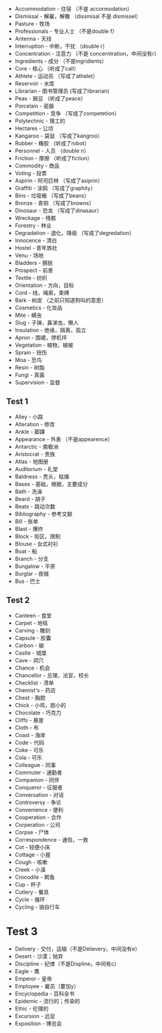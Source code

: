 - Accommodation - 住宿 （不是 accormodation）
- Dismissal - 解雇，解散 （dissmisal 不是 dismissel）
- Pasture - 牧场
- Professionals - 专业人士 （不是double f）
- Antenna - 天线
- Interruption - 中断，干扰 （double r）
- Concentration - 注意力 （不是 concerntration，中间没有r）
- Ingredients - 成分 （不是ingridients）
- Core - 核心 （听成了call）
- Athlete - 运动员 （写成了athelet）
- Reservoir - 水库
- Librarian - 图书管理员 (写成了librarian)
- Peas - 豌豆 （听成了peace）
- Porcelain - 瓷器
- Competition - 竞争 （写成了competetion）
- Polytechnic - 理工的
- Hectares - 公顷
- Kangaroo - 袋鼠 （写成了kangroo）
- Rubber - 橡胶 （听成了robot）
- Personnel - 人员 （double n）
- Friction - 摩擦 （听成了fiction）
- Commodity - 商品
- Voting - 投票
- Aspirin - 阿司匹林 （写成了asiprin）
- Graffiti - 涂鸦 （写成了graphity）
- Bins - 垃圾箱 （写成了beans）
- Bronze - 青铜 （写成了browns）
- Dinosaur - 恐龙 （写成了dinasaur）
- Wreckage - 残骸
- Forestry - 林业
- Degradation - 退化，降级 （写成了degredation）
- Innocence - 清白
- Hostel - 青年旅社
- Venu - 场地
- Bladders - 膀胱
- Prospect - 前景
- Textile - 纺织
- Orientation - 方向，目标
- Cord - 线，绳索，束缚
- Bark - 树皮 （之前只知道狗叫的意思）
- Cosmetics - 化妆品
- Mite - 螨虫
- Slug - 子弹，鼻涕虫，懒人
- Insulation - 绝缘，隔离，孤立
- Apron - 围裙，停机坪
- Vegetation - 植物，植被
- Sprain - 扭伤
- Moa - 恐鸟
- Resin - 树脂
- Fungi - 真菌
- Supervision - 监督

## Test 1

- Alley - 小路
- Alteration - 修改
- Ankle - 脚踝
- Appearance - 外表 （不是appearence）
- Antarctic - 南极洲
- Aristocrat - 贵族
- Atlas - 地图册
- Auditorium - 礼堂
- Baldness - 秃头，枯燥
- Bases - 基础，根据，主要成分
- Bath - 洗澡
- Beard - 胡子
- Beats - 跳动次数
- Bibliography - 参考文献
- Bill - 账单
- Blast - 爆炸
- Block - 街区，限制
- Blouse - 女式衬衫
- Boat - 船
- Branch - 分支
- Bungalow - 平房
- Burglar - 夜贼
- Bus - 巴士

## Test 2

- Canteen - 食堂
- Carpet - 地毯
- Carving - 雕刻
- Capsule - 胶囊
- Carbon - 碳
- Castle - 城堡
- Cave - 洞穴
- Chance - 机会
- Chancellor - 总理，法官，校长
- Checklist - 清单
- Chemist's - 药店
- Chest - 胸腔
- Chick - 小鸡，胆小的
- Chocolate - 巧克力
- Cliffs - 悬崖
- Cloth - 布
- Coast - 海岸
- Code - 代码
- Coke - 可乐
- Cola - 可乐
- Colleague - 同事
- Commuter - 通勤者
- Companion - 同伴
- Conqueror - 征服者
- Conversation - 对话
- Controversy - 争论
- Convenience - 便利
- Cooperation - 合作
- Corperation - 公司
- Corpse - 尸体
- Correspondence - 通信，一致
- Cot - 轻便小床
- Cottage - 小屋
- Cough - 咳嗽
- Creek - 小溪
- Crocodile - 鳄鱼
- Cup - 杯子
- Cutlery - 餐具
- Cycle - 循环
- Cycling - 骑自行车

# Test 3
- Delivery - 交付，运输（不是Delievery，中间没有e）
- Desert - 沙漠；抛弃
- Discipline - 纪律（不是Displine，中间有c）
- Eagle - 鹰
- Emperor - 皇帝
- Employee - 雇员（要加y）
- Encyclopedia - 百科全书
- Epidemic - 流行的；传染的
- Ethic - 伦理的
- Excursion - 远足
- Exposition - 博览会